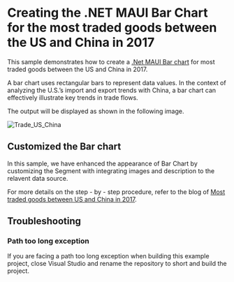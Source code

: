 # Creating the .NET MAUI Bar Chart for the most traded goods between the US and China in 2017

This sample demonstrates how to create a [.Net MAUI Bar chart](https://help.syncfusion.com/maui/cartesian-charts/barchart) for most traded goods between the US and China in 2017.

A bar chart uses rectangular bars to represent data values. In the context of analyzing the U.S.’s import and export trends with China, a bar chart can effectively illustrate key trends in trade flows.

The output will be displayed as shown in the following image.

![Trade_US_China](https://github.com/SyncfusionExamples/Creating-the-.NET-MAUI-Bar-Chart-for-the-most-traded-goods-between-the-US-and-China-in-2017/assets/124584591/bb572ca5-d964-4a24-9b7f-da32970d6d7c)

## Customized the Bar chart

In this sample, we have enhanced the appearance of Bar Chart by customizing the Segment with integrating images and description to the relavent data source.

For more details on the step - by - step procedure, refer to the blog of [Most traded goods between US and China in 2017](https://www.syncfusion.com/blogs/post/maui-bar-chart-traded-goods-us/amp).

## Troubleshooting
### Path too long exception
If you are facing a path too long exception when building this example project, close Visual Studio and rename the repository to short and build the project.